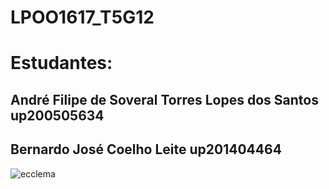 # LPOO1617_T5G12

# Estudantes:

## André Filipe de Soveral Torres Lopes dos Santos up200505634
## Bernardo José Coelho Leite up201404464

![ecclema](https://cloud.githubusercontent.com/assets/22004638/24335691/9a21a42a-127a-11e7-87cb-4f32185518d4.png)


